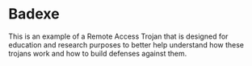 # Badexe
This is an example of a Remote Access Trojan that is designed for education and research purposes to better help understand how these trojans work and how to build defenses against them.

